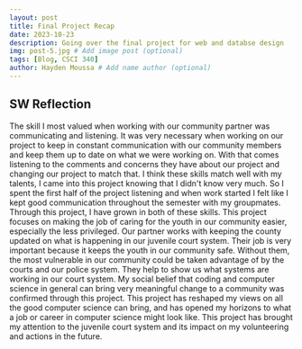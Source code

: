 ```yaml
---
layout: post
title: Final Project Recap
date: 2023-10-23
description: Going over the final project for web and databse design 
img: post-5.jpg # Add image post (optional)
tags: [Blog, CSCI 340]
author: Hayden Moussa # Add name author (optional)
---
```


## SW Reflection ##

<p> The skill I most valued when working with our community partner was communicating and listening. It was very necessary when working on our project to 
keep in constant communication with our community members and keep them up to date on what we were working on. With that comes listening to the comments and concerns they have about our project and changing our project to match that. I think these skills match well with my talents, I came into this project knowing that I didn't know very much. So I spent the first half of the project listening and when work started I felt like I kept good communication throughout the semester with my groupmates. Through this project, I have grown in both of these skills. This project focuses on making the job of caring for the youth in our community easier, especially the less privileged. 
Our partner works with keeping the county updated on what is happening in our juvenile court system. Their job is very important because it keeps the youth in our community safe. Without them, the most vulnerable in our community could be taken advantage of by the courts and our police system. They help to show us what systems are working in our court system. My social belief that coding and computer science in general can bring very meaningful change to a community was confirmed through this project. This project has reshaped my views on all the good computer science can bring, and has opened my horizons to what a job or career in computer science might look like. This project has brought my attention to the juvenile court system and its impact on my volunteering and actions in the future. </p>